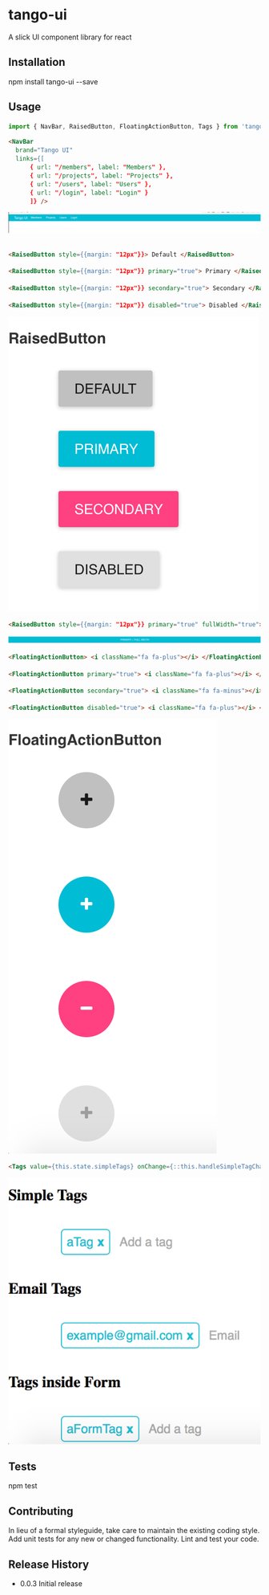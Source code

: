 tango-ui
=========

A slick UI component library for react

## Installation

  npm install tango-ui --save

## Usage

```javascript
import { NavBar, RaisedButton, FloatingActionButton, Tags } from 'tango-ui';
```

```html
<NavBar
  brand="Tango UI"
  links={[
      { url: "/members", label: "Members" },
      { url: "/projects", label: "Projects" },
      { url: "/users", label: "Users" },
      { url: "/login", label: "Login" }
      ]} />
```

![Alt text](/screenshots/NavBar.png?raw=true "NavBar")


```html

<RaisedButton style={{margin: "12px"}}> Default </RaisedButton>

<RaisedButton style={{margin: "12px"}} primary="true"> Primary </RaisedButton>

<RaisedButton style={{margin: "12px"}} secondary="true"> Secondary </RaisedButton>

<RaisedButton style={{margin: "12px"}} disabled="true"> Disabled </RaisedButton>
```

![Alt text](/screenshots/RaisedButton.png?raw=true "RaisedButton")

```html
<RaisedButton style={{margin: "12px"}} primary="true" fullWidth="true"> Primary + Full Width </RaisedButton>

```


![Alt text](/screenshots/RaisedButton_FullWidth.png?raw=true "RaisedButton FullWidth")


```html
<FloatingActionButton> <i className="fa fa-plus"></i> </FloatingActionButton>

<FloatingActionButton primary="true"> <i className="fa fa-plus"></i> </FloatingActionButton>

<FloatingActionButton secondary="true"> <i className="fa fa-minus"></i> </FloatingActionButton>

<FloatingActionButton disabled="true"> <i className="fa fa-plus"></i> </FloatingActionButton>

```


![Alt text](/screenshots/FloatingActionButton.png?raw=true "FloatingActionButton")


```html
<Tags value={this.state.simpleTags} onChange={::this.handleSimpleTagChange} />
```

![Alt text](/screenshots/tags.png?raw=true "Tags")


## Tests

  npm test

## Contributing

In lieu of a formal styleguide, take care to maintain the existing coding style.
Add unit tests for any new or changed functionality. Lint and test your code.

## Release History

* 0.0.3 Initial release
